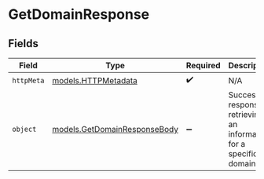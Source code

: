 # GetDomainResponse


## Fields

| Field                                                                 | Type                                                                  | Required                                                              | Description                                                           |
| --------------------------------------------------------------------- | --------------------------------------------------------------------- | --------------------------------------------------------------------- | --------------------------------------------------------------------- |
| `httpMeta`                                                            | [models.HTTPMetadata](../models/httpmetadata.md)                      | :heavy_check_mark:                                                    | N/A                                                                   |
| `object`                                                              | [models.GetDomainResponseBody](../models/getdomainresponsebody.md)    | :heavy_minus_sign:                                                    | Successful response retrieving an information for a specific domains. |